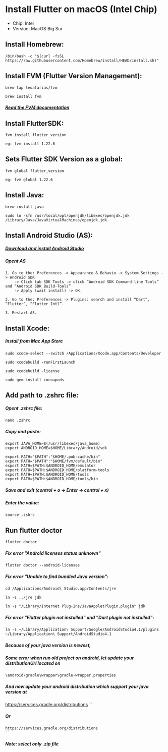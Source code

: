 # Install Flutter on macOS (Intel Chip)
- Chip: Intel
- Version: MacOS Big Sur

## Install Homebrew:

```
/bin/bash -c "$(curl -fsSL https://raw.githubusercontent.com/Homebrew/install/HEAD/install.sh)"
```

## Install FVM (Flutter Version Management):

```
brew tap leoafarias/fvm
```
```
brew install fvm
```
##### [Read the FVM documentation](https://fvm.app/)

## Install FlutterSDK:

```
fvm install flutter_version
```
`eg: fvm install 1.22.6`
## Sets Flutter SDK Version as a global:

```
fvm global flutter_version
```
`eg: fvm global 1.22.6`
## Install Java:

```
brew install java
```
```
sudo ln -sfn /usr/local/opt/openjdk/libexec/openjdk.jdk /Library/Java/JavaVirtualMachines/openjdk.jdk
```
## Install Android Studio (AS):

##### [Download and install Android Studio](https://developer.android.com/studio)

##### Opent AS

	1. Go to the: Preferences -> Appearance & Behavio -> System Settings -> Android SDK 
		-> Click tab SDK Tools -> click “Android SDK Command-line Tools” and “Android SDK Build-Tools”
		-> Apply (wait install) -> OK.

	2. Go to the: Preferences -> Plugins: search and install “Dart”, “Flutter”, “Flutter Intl”.

	3. Restart AS.

## Install Xcode:

##### Install from Mac App Store

```
sudo xcode-select --switch /Applications/Xcode.app/Contents/Developer
```
```
sudo xcodebuild -runFirstLaunch
```
```
sudo xcodebuild -license
```
```
sudo gem install cocoapods
```
## Add path to .zshrc file:

##### Opent .zshrc file:

```
nano .zshrc
````
##### Copy and paste:

```
export JAVA_HOME=$(/usr/libexec/java_home)
export ANDROID_HOME=$HOME/Library/Android/sdk

export PATH="$PATH":"$HOME/.pub-cache/bin"
export PATH="$PATH":"$HOME/fvm/default/bin"
export PATH=$PATH:$ANDROID_HOME/emulator
export PATH=$PATH:$ANDROID_HOME/platform-tools
export PATH=$PATH:$ANDROID_HOME/tools
export PATH=$PATH:$ANDROID_HOME/tools/bin
```
##### Save and exit (control + o -> Enter -> control + x)

##### Enter the value:

```
source .zshrc
```

## Run flutter doctor

```
flutter doctor
```

##### Fix error "Android licenses status unknown"
```
flutter doctor --android-licenses
```

##### Fix error "Unable to find bundled Java version":
```
cd /Applications/Android\ Studio.app/Contents/jre
```
```
ln -s ../jre jdk
```
```
ln -s "/Library/Internet Plug-Ins/JavaAppletPlugin.plugin" jdk
```
##### Fix error "Flutter plugin not installed" and "Dart plugin not installed":
```
ln -s ~/Library/Application\ Support/Google/AndroidStudio4.1/plugins ~/Library/Application\ Support/AndroidStudio4.1
```

##### Because of your java version is newest, 
##### Some error when run old project on android, let update your distributionUrl located on
```
\android\gradle\wrapper\gradle-wrapper.properties
```
##### And now update your android distribution which support your java version at
<a href="https://services.gradle.org/distributions" target="_blank">https://services.gradle.org/distributions</a>
``
##### Or
```
https://services.gradle.org/distributions
``
```
##### Note: select only .zip file
